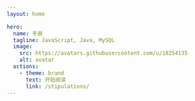 ```yaml
---
layout: home

hero:
  name: 手册
  tagline: JavaScript, Java, MySQL
  image:
    src: https://avatars.githubusercontent.com/u/18254135
    alt: avatar
  actions:
    - theme: brand
      text: 开始阅读
      link: /stipulations/
---
```

